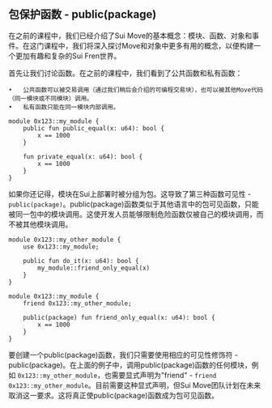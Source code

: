 ## 包保护函数 - public(package)

在之前的课程中，我们已经介绍了Sui Move的基本概念：模块、函数、对象和事件。在这门课程中，我们将深入探讨Move和对象中更多有用的概念，以便构建一个更加有趣和复杂的Sui Fren世界。

首先让我们讨论函数。在之前的课程中，我们看到了公共函数和私有函数：

	•	公共函数可以被交易调用（通过我们稍后会介绍的可编程交易块），也可以被其他Move代码（同一模块或不同模块）调用。
	•	私有函数只能在同一模块内部调用。

```move
module 0x123::my_module {
    public fun public_equal(x: u64): bool {
        x == 1000
    }
    
    fun private_equal(x: u64): bool {
        x == 1000
    }
}
```

如果你还记得，模块在Sui上部署时被分组为包。这导致了第三种函数可见性 - `public(package)`。public(package)函数类似于其他语言中的包可见函数，只能被同一包中的模块调用。这使开发人员能够限制危险函数仅被自己的模块调用，而不被其他模块调用。

```move
module 0x123::my_other_module {
    use 0x123::my_module;

    public fun do_it(x: u64): bool {
        my_module::friend_only_equal(x)
    }
}

module 0x123::my_module {
    friend 0x123::my_other_module;

    public(package) fun friend_only_equal(x: u64): bool {
        x == 1000
    }
}
```
要创建一个public(package)函数，我们只需要使用相应的可见性修饰符 - public(package)。在上面的例子中，调用public(package)函数的任何模块，例如 `0x123::my_other_module`，也需要显式声明为"friend" - `friend 0x123::my_other_module`。目前需要这种显式声明，但Sui Move团队计划在未来取消这一要求。这将真正使public(package)函数成为包可见函数。
